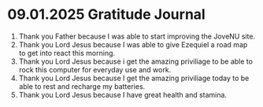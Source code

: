 # 09.01.2025 Gratitude Journal

1. Thank you Father because I was able to start improving the JoveNU site.
2. Thank you Lord Jesus because I was able to give Ezequiel a road map to get into react this morning.
3. Thank you Lord Jesus because i get the amazing priviliage to be able to rock this computer for everyday use and work.
4. Thank you Lord Jesus because I get the amazing priviliage today to be able to rest and recharge my batteries.
5. Thank you Lord Jesus because I have great health and stamina.
